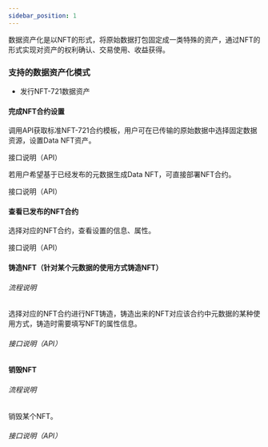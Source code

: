 ```yaml
---
sidebar_position: 1
---
```



数据资产化是以NFT的形式，将原始数据打包固定成一类特殊的资产，通过NFT的形式实现对资产的权利确认、交易使用、收益获得。




### 支持的数据资产化模式

- 发行NFT-721数据资产


#### 完成NFT合约设置

调用API获取标准NFT-721合约模板，用户可在已传输的原始数据中选择固定数据资源，设置Data NFT资产。

接口说明（API）

若用户希望基于已经发布的元数据生成Data NFT，可直接部署NFT合约。

接口说明（API）


#### 查看已发布的NFT合约

选择对应的NFT合约，查看设置的信息、属性。

接口说明（API）



#### 铸造NFT（针对某个元数据的使用方式铸造NFT）

###### 流程说明

  选择对应的NFT合约进行NFT铸造，铸造出来的NFT对应该合约中元数据的某种使用方式，铸造时需要填写NFT的属性信息。

###### 接口说明（API）



#### 销毁NFT

###### 流程说明

  销毁某个NFT。

###### 接口说明（API）

